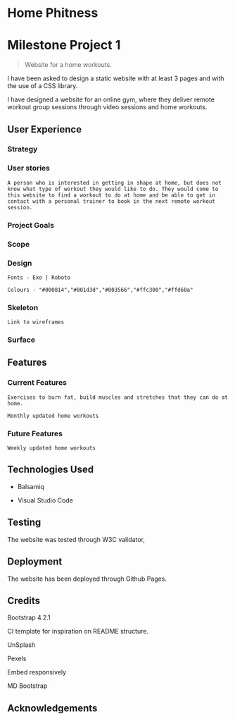 # Home Phitness

# **Milestone Project 1** 

> Website for a home workouts.




I have been asked to design a static website with at least 3 pages and with the use of a CSS library.

I have designed a website for an online gym, where they deliver remote workout group sessions through video sessions and home workouts.

## User Experience


### 	Strategy


### 	User stories


	A person who is interested in getting in shape at home, but does not know what type of workout they would like to do. They would come to this website to find a workout to do at home and be able to get in contact with a personal trainer to book in the next remote workout session.

### 	Project Goals


### 	Scope


### 	Design


	Fonts - Exo | Roboto

	Colours - "#000814","#001d3d","#003566","#ffc300","#ffd60a"

### 	Skeleton


	Link to wireframes

### 	Surface


## Features


### 	Current Features


	Exercises to burn fat, build muscles and stretches that they can do at home.

	Monthly updated home workouts

### 	Future Features


	Weekly updated home workouts

## Technologies Used

- Balsamiq

- Visual Studio Code


## Testing


The website was tested through W3C validator, 


## Deployment


The website has been deployed through Github Pages.

## Credits


Bootstrap 4.2.1

CI template for inspiration on README structure.

UnSplash

Pexels

Embed responsively

MD Bootstrap 

## Acknowledgements

